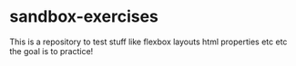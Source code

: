 # sandbox-exercises
This is a repository to test stuff like flexbox layouts html properties etc etc the goal is to practice!
